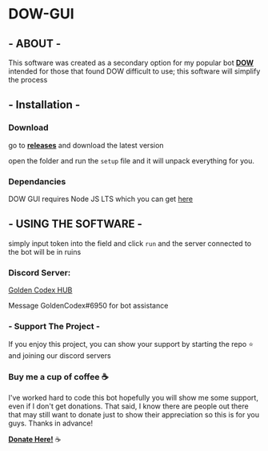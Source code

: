 # DOW-GUI

## - ABOUT -
This software was created as a secondary option for my popular bot [**DOW**](https://github.com/goldentg/DOW) intended 
for those that found DOW difficult to use; this software will simplify the process

## - Installation - 
### Download
go to [**releases**](https://github.com/goldentg/DOW-GUI/releases) and download the latest version

open the folder and run the `setup` file and it will unpack everything for you.

### Dependancies

DOW GUI requires Node JS LTS which you can get [here](https://nodejs.org/en/)

## - USING THE SOFTWARE - 
simply input token into the field and click `run` and the server connected to the bot will be in ruins

### Discord Server: 

[Golden Codex HUB](https://discord.gg/GZ3xSkd)

Message GoldenCodex#6950 for bot assistance


### - Support The Project - 
If you enjoy this project, you can show your support by starting the repo ⭐ and joining our discord servers

### Buy me a cup of coffee ☕

I've worked hard to code this bot hopefully you will show me some support, even if I don't get donations. That said, I know there are people out there that may still want to donate just to show their appreciation so this is for you guys. Thanks in advance!

[**Donate Here!**](https://www.paypal.me/EvanNorman) ☕
